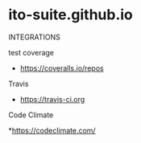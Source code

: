 # ito-suite.github.io

INTEGRATIONS

test coverage

* https://coveralls.io/repos

Travis

* https://travis-ci.org 

Code Climate

*https://codeclimate.com/
